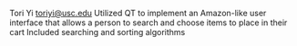 Tori Yi
toriyi@usc.edu
Utilized QT to implement an Amazon-like user interface that allows a person to search and choose items to place in their cart 
Included searching and sorting algorithms



